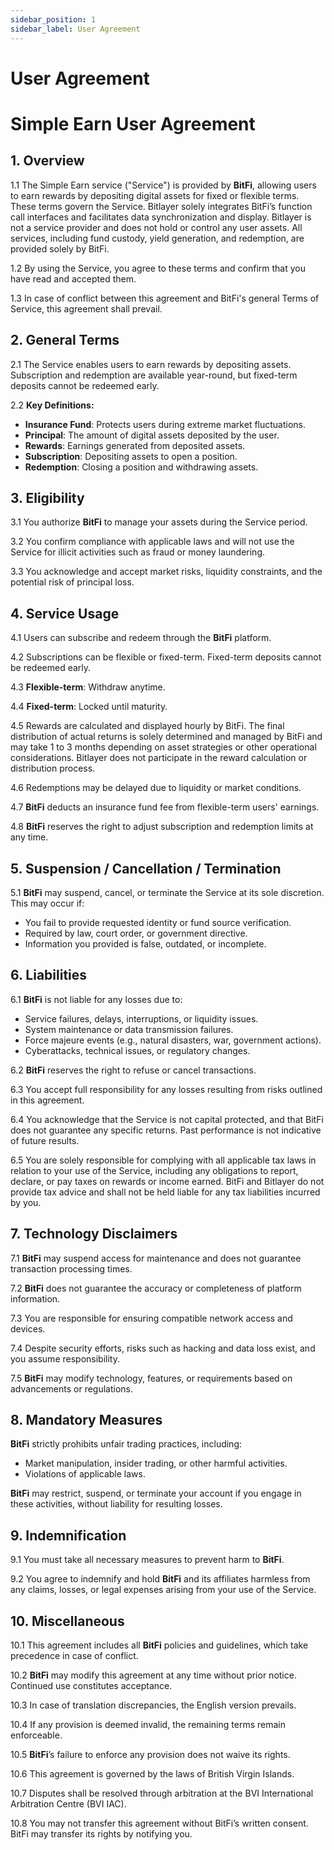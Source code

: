 ```yaml
---
sidebar_position: 1
sidebar_label: User Agreement
---
```



# User Agreement

# Simple Earn User Agreement

## 1. Overview

1.1 The Simple Earn service ("Service") is provided by **BitFi**, allowing users to earn rewards by depositing digital assets for fixed or flexible terms. These terms govern the Service. Bitlayer solely integrates BitFi’s function call interfaces and facilitates data synchronization and display. Bitlayer is not a service provider and does not hold or control any user assets. All services, including fund custody, yield generation, and redemption, are provided solely by BitFi.

1.2 By using the Service, you agree to these terms and confirm that you have read and accepted them.

1.3 In case of conflict between this agreement and BitFi's general Terms of Service, this agreement shall prevail.

## 2. General Terms

2.1 The Service enables users to earn rewards by depositing assets. Subscription and redemption are available year-round, but fixed-term deposits cannot be redeemed early.

2.2 **Key Definitions:**
- **Insurance Fund**: Protects users during extreme market fluctuations.  
- **Principal**: The amount of digital assets deposited by the user.  
- **Rewards**: Earnings generated from deposited assets.  
- **Subscription**: Depositing assets to open a position.  
- **Redemption**: Closing a position and withdrawing assets.

## 3. Eligibility

3.1 You authorize **BitFi** to manage your assets during the Service period.

3.2 You confirm compliance with applicable laws and will not use the Service for illicit activities such as fraud or money laundering.  

3.3 You acknowledge and accept market risks, liquidity constraints, and the potential risk of principal loss.

## 4. Service Usage

4.1 Users can subscribe and redeem through the **BitFi** platform.

4.2 Subscriptions can be flexible or fixed-term. Fixed-term deposits cannot be redeemed early.  

4.3 **Flexible-term**: Withdraw anytime.  

4.4 **Fixed-term**: Locked until maturity.  

4.5 Rewards are calculated and displayed hourly by BitFi. The final distribution of actual returns is solely determined and managed by BitFi and may take 1 to 3 months depending on asset strategies or other operational considerations. Bitlayer does not participate in the reward calculation or distribution process.  

4.6 Redemptions may be delayed due to liquidity or market conditions.  

4.7 **BitFi** deducts an insurance fund fee from flexible-term users' earnings.  

4.8 **BitFi** reserves the right to adjust subscription and redemption limits at any time.

## 5. Suspension / Cancellation / Termination

5.1 **BitFi** may suspend, cancel, or terminate the Service at its sole discretion. This may occur if:  
- You fail to provide requested identity or fund source verification.  
- Required by law, court order, or government directive.  
- Information you provided is false, outdated, or incomplete.

## 6. Liabilities

6.1 **BitFi** is not liable for any losses due to:  
- Service failures, delays, interruptions, or liquidity issues.  
- System maintenance or data transmission failures.  
- Force majeure events (e.g., natural disasters, war, government actions).  
- Cyberattacks, technical issues, or regulatory changes.

6.2 **BitFi** reserves the right to refuse or cancel transactions.  

6.3 You accept full responsibility for any losses resulting from risks outlined in this agreement.  

6.4 You acknowledge that the Service is not capital protected, and that BitFi does not guarantee any specific returns. Past performance is not indicative of future results.

6.5 You are solely responsible for complying with all applicable tax laws in relation to your use of the Service, including any obligations to report, declare, or pay taxes on rewards or income earned. BitFi and Bitlayer do not provide tax advice and shall not be held liable for any tax liabilities incurred by you.

## 7. Technology Disclaimers

7.1 **BitFi** may suspend access for maintenance and does not guarantee transaction processing times.  

7.2 **BitFi** does not guarantee the accuracy or completeness of platform information.  

7.3 You are responsible for ensuring compatible network access and devices.  

7.4 Despite security efforts, risks such as hacking and data loss exist, and you assume responsibility.  

7.5 **BitFi** may modify technology, features, or requirements based on advancements or regulations.

## 8. Mandatory Measures

**BitFi** strictly prohibits unfair trading practices, including:  
- Market manipulation, insider trading, or other harmful activities.  
- Violations of applicable laws.  

**BitFi** may restrict, suspend, or terminate your account if you engage in these activities, without liability for resulting losses.

## 9. Indemnification

9.1 You must take all necessary measures to prevent harm to **BitFi**.  

9.2 You agree to indemnify and hold **BitFi** and its affiliates harmless from any claims, losses, or legal expenses arising from your use of the Service.

## 10. Miscellaneous

10.1 This agreement includes all **BitFi** policies and guidelines, which take precedence in case of conflict.  

10.2 **BitFi** may modify this agreement at any time without prior notice. Continued use constitutes acceptance.  

10.3 In case of translation discrepancies, the English version prevails.  

10.4 If any provision is deemed invalid, the remaining terms remain enforceable.  

10.5 **BitFi**’s failure to enforce any provision does not waive its rights.  

10.6 This agreement is governed by the laws of British Virgin Islands.  

10.7 Disputes shall be resolved through arbitration at the BVI International Arbitration Centre (BVI IAC).  

10.8 You may not transfer this agreement without BitFi’s written consent. BitFi may transfer its rights by notifying you.